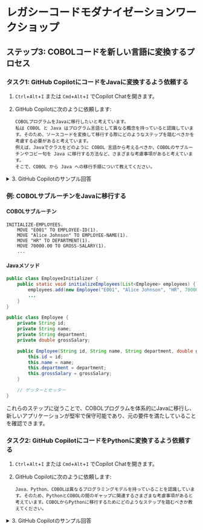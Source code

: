 # レガシーコードモダナイゼーションワークショップ

## ステップ3: COBOLコードを新しい言語に変換するプロセス

### タスク1: GitHub CopilotにコードをJavaに変換するよう依頼する

1. `Ctrl`+`Alt`+`I` または `Cmd`+`Alt`+`I` でCopilot Chatを開きます。

2. GitHub Copilotに次のように依頼します:

   ```plaintext
   COBOLプログラムをJavaに移行したいと考えています。
   私は COBOL と Java はプログラム言語として異なる概念を持っていると認識しています。そのため、ソースコードを変換して移行する際にどのようなステップを踏むべきかを考慮する必要があると考えています。
   例えば、Javaでクラスをどのように COBOL 言語から考えるべきか、COBOLのサブルーチンやコピー句を Java に移行する方法など、さまざまな考慮事項があると考えています。
   そこで、COBOL から Java への移行手順について教えてください。
   ```

<details>
<summary>3. GitHub Copilotのサンプル回答</summary>
COBOLプログラムをJavaに移行するには、元のアプリケーションの機能を維持しながらスムーズに移行するためのいくつかのステップが必要です。以下は、移行のために取るべきステップです:

### 1. **既存のCOBOLコードベースを理解する**
   - **コードベースのインベントリ**: すべてのCOBOLプログラム、スクリプト、および関連ファイルを特定します。
   - **機能の文書化**: 各COBOLプログラムおよびサブルーチンの機能を理解し、文書化します。
   - **依存関係の特定**: 呼び出されるプログラムやデータソースなどの内部および外部の依存関係を特定します。

### 2. **移行の計画**
   - **範囲の定義**: 移行するCOBOLコードベースの部分を決定します。
   - **目標の設定**: 移行の目標を定義します（例: パフォーマンスの向上、保守性の向上）。
   - **ロードマップの作成**: タイムラインとマイルストーンを含む詳細な移行計画を作成します。

### 3. **Javaアーキテクチャの設計**
   - **クラス設計**: COBOLのデータ構造やサブルーチンに対応するクラスやオブジェクトを特定します。
   - **パッケージ構造**: Javaコードをパッケージに整理し、モジュール性を向上させます。
   - **エラーハンドリング**: COBOLのエラーハンドリングとは異なるJavaの例外処理を計画します。

### 4. **データ構造の移行**
   - **COBOLレコードをJavaクラスに変換**: COBOLのレコード定義を適切なフィールドを持つJavaクラスに変換します。
   - **データ型のマッピング**: COBOLのデータ型をJavaのデータ型にマッピングします（例: `PIC X` を `String` に、`PIC 9` を `int` または `BigDecimal` に）。

### 5. **サブルーチンの移行**
   - **COBOLサブルーチンをJavaメソッドに変換**: COBOLのサブルーチンをJavaメソッドに変換します。
   - **メソッドパラメータ**: COBOLの `USING` 句に似た方法でデータを渡すためにメソッドパラメータを使用します。
   - **制御構造**: COBOLの制御構造（例: `PERFORM`, `IF`, `EVALUATE`）をJavaの制御構造（`for`, `if`, `switch`）に変換します。

### 6. **ビジネスロジックの実装**
   - **ビジネスルール**: すべてのビジネスルールとロジックがJavaで正しく実装されていることを確認します。
   - **計算とアルゴリズム**: COBOLの計算とアルゴリズムをJavaに変換します。

### 7. **データアクセスの処理**
   - **ファイルI/O**: COBOLのファイル処理をJavaのファイルI/Oまたはデータベースアクセスに変換します。
   - **データベースアクセス**: データベースとのやり取りにはJDBCやORMフレームワーク（例: Hibernate）を使用します。

### 8. **テストと検証**
   - **ユニットテスト**: 個々のJavaクラスとメソッドのユニットテストを作成します。
   - **統合テスト**: 統合されたJavaアプリケーションが期待通りに動作することを確認します。
   - **ユーザー受け入れテスト**: 移行されたアプリケーションがエンドユーザーの要件を満たしていることを確認します。

### 9. **最適化とリファクタリング**
   - **パフォーマンスチューニング**: Javaコードのパフォーマンスを最適化します。
   - **コードリファクタリング**: 読みやすさと保守性を向上させるためにコードをリファクタリングします。

### 10. **デプロイとメンテナンス**
   - **デプロイ計画**: Javaアプリケーションのデプロイ計画を作成します。
   - **ドキュメント化**: 新しいJavaコードベースを文書化し、開発チームにトレーニングを提供します。
   - **継続的なメンテナンス**: Javaアプリケーションの継続的なメンテナンスとサポートを計画します。

</details>

### 例: COBOLサブルーチンをJavaに移行する

#### COBOLサブルーチン
```cobol
INITIALIZE-EMPLOYEES.
    MOVE "E001" TO EMPLOYEE-ID(1).
    MOVE "Alice Johnson" TO EMPLOYEE-NAME(1).
    MOVE "HR" TO DEPARTMENT(1).
    MOVE 70000.00 TO GROSS-SALARY(1).
    ...
```

#### Javaメソッド
```java
public class EmployeeInitializer {
    public static void initializeEmployees(List<Employee> employees) {
        employees.add(new Employee("E001", "Alice Johnson", "HR", 70000.00));
        ...
    }
}

public class Employee {
    private String id;
    private String name;
    private String department;
    private double grossSalary;

    public Employee(String id, String name, String department, double grossSalary) {
        this.id = id;
        this.name = name;
        this.department = department;
        this.grossSalary = grossSalary;
    }

    // ゲッターとセッター
}
```

これらのステップに従うことで、COBOLプログラムを体系的にJavaに移行し、新しいアプリケーションが堅牢で保守可能であり、元の要件を満たしていることを確認できます。

### タスク2: GitHub CopilotにコードをPythonに変換するよう依頼する

1. `Ctrl`+`Alt`+`I` または `Cmd`+`Alt`+`I` でCopilot Chatを開きます。

2. GitHub Copilotに次のように依頼します:

   ```plaintext
   Java、Python、COBOLは異なるプログラミングモデルを持っていることを認識しています。そのため、PythonとCOBOLの間のギャップに関連するさまざまな考慮事項があると考えています。COBOLからPythonに移行するためにどのようなステップを踏むべきか教えてください。
   ```
<details>
<summary>3. GitHub Copilotのサンプル回答</summary>
COBOLプログラムをPythonに移行するには、元のアプリケーションの機能を維持しながらスムーズに移行するためのいくつかのステップが必要です。以下は、移行のために取るべきステップです:

### 1. **既存のCOBOLコードベースを理解する**
   - **コードベースのインベントリ**: すべてのCOBOLプログラム、スクリプト、および関連ファイルを特定します。
   - **機能の文書化**: 各COBOLプログラムおよびサブルーチンの機能を理解し、文書化します。
   - **依存関係の特定**: 呼び出されるプログラムやデータソースなどの内部および外部の依存関係を特定します。

### 2. **移行の計画**
   - **範囲の定義**: 移行するCOBOLコードベースの部分を決定します。
   - **目標の設定**: 移行の目標を定義します（例: パフォーマンスの向上、保守性の向上）。
   - **ロードマップの作成**: タイムラインとマイルストーンを含む詳細な移行計画を作成します。

### 3. **Pythonアーキテクチャの設計**
   - **モジュール設計**: COBOLのデータ構造やサブルーチンに対応するモジュールや関数を特定します。
   - **パッケージ構造**: Pythonコードをパッケージに整理し、モジュール性を向上させます。
   - **エラーハンドリング**: COBOLのエラーハンドリングとは異なるPythonの例外処理を計画します。

### 4. **データ構造の移行**
   - **COBOLレコードをPythonクラスに変換**: COBOLのレコード定義を適切な属性を持つPythonクラスに変換します。
   - **データ型のマッピング**: COBOLのデータ型をPythonのデータ型にマッピングします（例: `PIC X` を `str` に、`PIC 9` を `int` または `float` に）。

### 5. **サブルーチンの移行**
   - **COBOLサブルーチンをPython関数に変換**: COBOLのサブルーチンをPython関数に変換します。
   - **関数パラメータ**: COBOLの `USING` 句に似た方法でデータを渡すために関数パラメータを使用します。
   - **制御構造**: COBOLの制御構造（例: `PERFORM`, `IF`, `EVALUATE`）をPythonの制御構造（`for`, `if`, `elif`）に変換します。

### 6. **ビジネスロジックの実装**
   - **ビジネスルール**: すべてのビジネスルールとロジックがPythonで正しく実装されていることを確認します。
   - **計算とアルゴリズム**: COBOLの計算とアルゴリズムをPythonに変換します。

### 7. **データアクセスの処理**
   - **ファイルI/O**: COBOLのファイル処理をPythonのファイルI/Oまたはデータベースアクセスに変換します。
   - **データベースアクセス**: `sqlite3`, `SQLAlchemy`, `pandas` などのライブラリを使用してデータベースとのやり取りを行います。

### 8. **テストと検証**
   - **ユニットテスト**: 個々のPythonクラスと関数のユニットテストを作成します。
   - **統合テスト**: 統合されたPythonアプリケーションが期待通りに動作することを確認します。
   - **ユーザー受け入れテスト**: 移行されたアプリケーションがエンドユーザーの要件を満たしていることを確認します。

### 9. **最適化とリファクタリング**
   - **パフォーマンスチューニング**: Pythonコードのパフォーマンスを最適化します。
   - **コードリファクタリング**: 読みやすさと保守性を向上させるためにコードをリファクタリングします。

### 10. **デプロイとメンテナンス**
   - **デプロイ計画**: Pythonアプリケーションのデプロイ計画を作成します。
   - **ドキュメント化**: 新しいPythonコードベースを文書化し、開発チームにトレーニングを提供します。
   - **継続的なメンテナンス**: Pythonアプリケーションの継続的なメンテナンスとサポートを計画します。

### 例: COBOLサブルーチンをPythonに移行する

#### COBOLサブルーチン
```cobol
INITIALIZE-EMPLOYEES.
    MOVE "E001" TO EMPLOYEE-ID(1).
    MOVE "Alice Johnson" TO EMPLOYEE-NAME(1).
    MOVE "HR" TO DEPARTMENT(1).
    MOVE 70000.00 TO GROSS-SALARY(1).
    ...
```

#### Python関数
```python
class Employee:
    def __init__(self, emp_id, name, department, gross_salary):
        self.emp_id = emp_id
        self.name = name
        self.department = department
        self.gross_salary = gross_salary

def initialize_employees():
    employees = []
    employees.append(Employee("E001", "Alice Johnson", "HR", 70000.00))
    employees.append(Employee("E002", "Bob Smith", "IT", 85000.00))
    employees.append(Employee("E003", "Charlie Brown", "Finance", 60000.00))
    employees.append(Employee("E004", "David Wilson", "Marketing", 75000.00))
    employees.append(Employee("E005", "Eve Davis", "HR", 75000.00))
    return employees

# 使用例
employees = initialize_employees()
for emp in employees:
    print(f"ID: {emp.emp_id}, Name: {emp.name}, Department: {emp.department}, Gross Salary: {emp.gross_salary}")
```

これらのステップに従うことで、COBOLプログラムを体系的にPythonに移行し、新しいアプリケーションが堅牢で保守可能であり、元の要件を満たしていることを確認できます。
</details>
